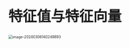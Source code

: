 # 特征值与特征向量

<img src="https://cvp.oss-cn-shanghai.aliyuncs.com/picgo/202403061402130.png" alt="image-20240306140249893" style="zoom:50%;" />